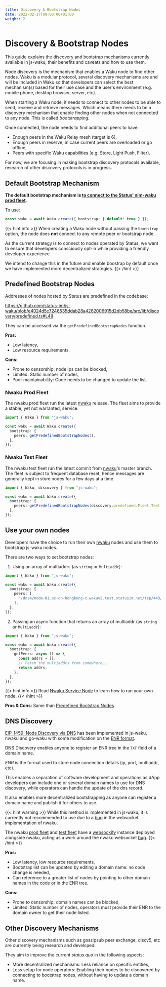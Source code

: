 ```yaml
---
title: Discovery & Bootstrap Nodes
date: 2022-02-17T00:00:00+01:00
weight: 2
---
```


# Discovery & Bootstrap Nodes

This guide explains the discovery and bootstrap mechanisms currently available in js-waku,
their benefits and caveats and how to use them.

Node discovery is the mechanism that enables a Waku node to find other nodes.
Waku is a modular protocol, several discovery mechanisms are and will be included in Waku
so that developers can select the best mechanism(s) based for their use case and the user's environment
(e.g. mobile phone, desktop browser, server, etc).

When starting a Waku node,
it needs to connect to other nodes to be able to send, receive and retrieve messages.
Which means there needs to be a discovery mechanism that enable finding other nodes when not connected to any node.
This is called _bootstrapping_.

Once connected, the node needs to find additional peers to have:

- Enough peers in the Waku Relay mesh (target is 6),
- Enough peers in reserve, in case current peers are overloaded or go offline,
- Peers with specific Waku capabilities (e.g. Store, Light Push, Filter).

For now, we are focusing in making bootstrap discovery protocols available,
research of other discovery protocols is in progress.

## Default Bootstrap Mechanism

**The default bootstrap mechanism is [to connect to the Status' nim-waku prod fleet](#nwaku-prod-fleet)**.

To use:

```ts
const waku = await Waku.create({ bootstrap: { default: true } });
```

{{< hint info >}}
When creating a Waku node without passing the `bootstrap` option,
the node does **not** connect to any remote peer or bootstrap node.

As the current strategy is to connect to nodes operated by Status,
we want to ensure that developers consciously opt-in
while providing a friendly developer experience.

We intend to change this in the future and enable boostrap by default
once we have implemented more decentralized strategies.
{{< /hint >}}

## Predefined Bootstrap Nodes

Addresses of nodes hosted by Status are predefined in the codebase:

https://github.com/status-im/js-waku/blob/e4024d5c7246535ddab28a4262006915d2db58be/src/lib/discovery/predefined.ts#L48

They can be accessed via the `getPredefinedBootstrapNodes` function.

**Pros:**

- Low latency,
- Low resource requirements.

**Cons:**

- Prone to censorship: node ips can be blocked,
- Limited: Static number of nodes,
- Poor maintainability: Code needs to be changed to update the list.

### Nwaku Prod Fleet

The nwaku prod fleet run the latest [nwaku](github.com/status-im/nim-waku/) release.
The fleet aims to provide a stable, yet not warranted, service.

```ts
import { Waku } from "js-waku";

const waku = await Waku.create({
  bootstrap: {
    peers: getPredefinedBootstrapNodes(),
  },
});
```

### Nwaku Test Fleet

The nwaku test fleet run the latest commit from [nwaku](github.com/status-im/nim-waku/)'s master branch.
The fleet is subject to frequent database reset,
hence messages are generally kept in store nodes for a few days at a time.

```ts
import { Waku, discovery } from "js-waku";

const waku = await Waku.create({
  bootstrap: {
    peers: getPredefinedBootstrapNodes(discovery.predefined.Fleet.Test),
  },
});
```

## Use your own nodes

Developers have the choice to run their own [nwaku](<[nim-waku](github.com/status-im/nim-waku/)>) nodes
and use them to bootstrap js-waku nodes.

There are two ways to set bootstrap nodes:

1. Using an array of multiaddrs (as `string` or `Multiaddr`):

```ts
import { Waku } from "js-waku";

const waku = await Waku.create({
  bootstrap: {
    peers: [
      "/dns4/node-01.ac-cn-hongkong-c.wakuv2.test.statusim.net/tcp/443/wss/p2p/16Uiu2HAkvWiyFsgRhuJEb9JfjYxEkoHLgnUQmr1N5mKWnYjxYRVm",
    ],
  },
});
```

2. Passing an async function that returns an array of multiaddr (as `string` or `Multiaddr`):

```ts
import { Waku } from "js-waku";

const waku = await Waku.create({
  bootstrap: {
    getPeers: async () => {
      const addrs = [];
      // Fetch the multiaddrs from somewhere...
      return addrs;
    },
  },
});
```

{{< hint info >}}
Read [Nwaku Service Node](/docs/guides/nwaku/) to learn how to run your own node.
{{< /hint >}}

**Pros & Cons**: Same than [Predefined Bootstrap Nodes](#predefined-bootstrap-nodes)

## DNS Discovery

[EIP-1459: Node Discovery via DNS](https://eips.ethereum.org/EIPS/eip-1459) has been implemented in js-waku, nwaku and go-waku
with some modification on the [ENR format](https://rfc.vac.dev/spec/31/).

DNS Discovery enables anyone to register an ENR tree in the `TXT` field of a domain name.

_ENR_ is the format used to store node connection details (ip, port, multiaddr, etc).

This enables a separation of software development and operations
as dApp developers can include one or several domain names to use for DNS discovery,
while operators can handle the update of the dns record.

It also enables more decentralized bootstrapping as anyone can register a domain name and publish it for others to use.

{{< hint warning >}}
While this method is implemented in js-waku,
it is currently not recommended to use due to a [bug](https://github.com/status-im/nim-waku/issues/845) in the websocket implementation of nwaku.

The nwaku [prod fleet](#nwaku-prod-fleet) and [test fleet](#nwaku-test-fleet) have a [websockify](https://github.com/novnc/websockify)
instance deployed alongside nwaku, acting as a work around the nwaku websocket [bug](https://github.com/status-im/nim-waku/issues/845).
{{< /hint >}}

**Pros:**

- Low latency, low resource requirements,
- Bootstrap list can be updated by editing a domain name: no code change is needed,
- Can reference to a greater list of nodes by pointing to other domain names in the code or in the ENR tree.

**Cons:**

- Prone to censorship: domain names can be blocked,
- Limited: Static number of nodes, operators must provide their ENR to the domain owner to get their node listed.

## Other Discovery Mechanisms

Other discovery mechanisms such as gossipsub peer exchange, discv5, etc are currently being research and developed.

They aim to improve the current _status quo_ in the following aspects:

- More decentralized mechanisms: Less reliance on specific entities,
- Less setup for node operators: Enabling their nodes to be discovered by connecting to bootstrap nodes,
  without having to update a domain name.

